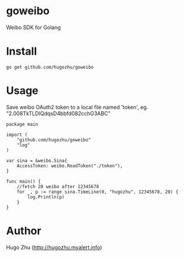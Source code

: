 goweibo
=======

Weibo SDK for Golang

# Install

```
go get github.com/hugozhu/goweibo
```

# Usage

Save weibo OAuth2 token to a local file named 'token', eg. "2.008TkTLDIQdqsD4bbfd082cchG3ABC"

```
package main

import (
    "github.com/hugozhu/goweibo"
    "log"
)

var sina = &weibo.Sina{
    AccessToken: weibo.ReadToken("./token"),
}

func main() {
    //fetch 20 weibo after 12345678
    for _, p := range sina.TimeLine(0, "hugozhu", 12345678, 20) {
        log.Println(p)
    }
}
```

# Author

Hugo Zhu (http://hugozhu.myalert.info)